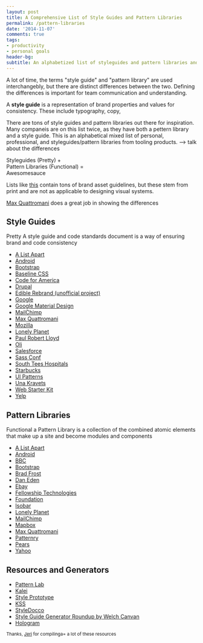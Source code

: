 ```yaml
---
layout: post
title: A Comprehensive List of Style Guides and Pattern Libraries
permalink: /pattern-libraries
date: '2014-11-07'
comments: true
tags:
- productivity
- personal goals
header-bg:
subtitle: An alphabetized list of styleguides and pattern libraries and the differnce between the two. Feel free to contribtue.
---
```


A lot of time, the terms "style guide" and "pattern library" are used interchangebly, but there are distinct differences between the two. Defining the differences is important for team communication and understanding.

A **style guide** is a representation of brand properties and values for consistency. These include typography, copy, 

There are tons of style guides and pattern libraries out there for inspiration.  Many companeis are on this list twice, as they have both a pettern library and a style guide. This is an alphabetical mixed list of personal, professional, and styleguides/pattern libraries from tooling products.
--> talk about the differences


<a class="quote twitter-share right">Styleguides (Pretty) +<br> Pattern Libraries (Functional) =<br>Awesomesauce </a>

Lists like [this](http://www.logodesignlove.com/brand-identity-style-guides) contain tons of brand asset guidelines, but these stem from print and are not as applicable to designing visual systems.

[Max Quattromani](http://maxquattromani.com/) does a great job in showing the differences

## Style Guides

Pretty
A style guide and code standards document is a way of ensuring brand and code consistency

- [A List Apart](http://alistapart.com/about/style-guide)
- [Android](https://developer.android.com/design/style/index.html)
- [Bootstrap](http://stylebootstrap.info/)
- [Baseline CSS](http://baselinecss.com)
- [Code for America](http://style.codeforamerica.org/)
- [Drupal](http://styleguide.allgoo.de/)
- [Edible Rebrand (unofficial project)](http://unakravets.com/edible-styleguide/)
- [Google](http://google-styleguide.googlecode.com/svn/trunk/htmlcssguide.xml)
- [Google Material Design](http://www.google.com/design/spec/material-design/introduction.html)
- [MailChimp](http://mailchimp.com/resources/email-design-guide/)
- [Max Quattromani](http://maxquattromani.com/styleguide)
- [Mozilla](https://www.mozilla.org/en-US/styleguide/)
- [Lonely Planet](http://rizzo.lonelyplanet.com/styleguide/design-elements/colours)
- [Paul Robert Lloyd](http://paulrobertlloyd.com/about/styleguide/)
- [Oli](http://oli.jp/2011/style-guide/)
- [Salesforce](http://sfdc-styleguide.herokuapp.com/)
- [Sass Conf](http://sassconf.com/styleguide/public/)
- [South Tees Hospitals](http://southtees.nhs.uk/style-guide/)
- [Starbucks](http://www.starbucks.com/static/reference/styleguide/)
- [UI Patterns](http://ui-patterns.com/patterns)
- [Una Kravets](http://unakravets.com/styleguide/)
- [Web Starter Kit](https://developers.google.com/web/fundamentals/resources/styleguide/index?hl=en)
- [Yelp](http://www.yelp.com/styleguide)


## Pattern Libraries

Functional
a Pattern Library is a collection of the combined atomic elements that make up a site and become modules and components

- [A List Apart](http://patterns.alistapart.com/)
- [Android](https://developer.android.com/design/patterns/index.html)
- [BBC](http://www.bbc.co.uk/gel)
- [Bootstrap](http://getbootstrap.com/components/)
- [Brad Frost](http://bradfrost.github.io/this-is-responsive/patterns.html)
- [Dan Eden](http://daneden.me/styleguide/)
- [Ebay](http://uipatterns.ebay.com/pe)
- [Fellowship Technologies](http://developer.fellowshipone.com/patterns/)
- [Foundation](http://foundation.zurb.com/docs/components/block_grid.html)
- [Isobar](http://isobar-idev.github.io/code-standards/#_web_typography)
- [Lonely Planet](http://rizzo.lonelyplanet.com/styleguide/ui-components/cards)
- [MailChimp](http://ux.mailchimp.com/patterns)
- [Mapbox](https://www.mapbox.com/base/)
- [Max Quattromani](http://maxquattromani.com/styleguide)
- [Patternry](http://patternry.com/p=progress-bar/)
- [Pears](http://pea.rs/)
- [Yahoo](http://developer.yahoo.com/ypatterns/)


## Resources and Generators

- [Pattern Lab](http://patternlab.io/)
- [Kalei](http://kaleistyleguide.com/)
- [Style Prototype](https://github.com/north/generator-style-prototype)
- [KSS](http://warpspire.com/kss/)
- [StyleDocco](http://jacobrask.github.io/styledocco/)
- [Style Guide Generator Roundup by Welch Canvan](http://welchcanavan.com/styleguide-roundup/)
- [Hologram](http://trulia.github.io/hologram/)

<small>Thanks, <a href="https://twitter.com/imnotsquinting">Jeri</a> for compilinga= a lot of these resources</small>